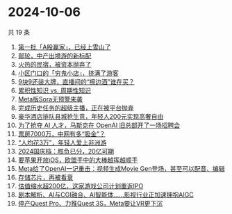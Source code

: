 # 2024-10-06

共 19 条

<!-- BEGIN 36KR -->
<!-- 最后更新时间 2024-10-06 05:01:11 +0800 -->
1. [第一批「A股赢家」，已经上雪山了](https://36kr.com/p/2978911191420931)
1. [邮轮，中产出境游的新标配](https://36kr.com/p/2977687928364678)
1. [火热的民宿，被资本抛弃了](https://36kr.com/p/2977594447990790)
1. [小区门口的「穷鬼小店」，挤满了游客](https://36kr.com/p/2978211365117572)
1. [9块9还装大牌，直播间的“擦边酒”谁在买？](https://36kr.com/p/2978918600216841)
1. [累积性知识 vs. 周期性知识](https://36kr.com/p/2959816351617289)
1. [Meta版Sora无预警来袭](https://36kr.com/p/2978408914685961)
1. [完成历史任务的超级主播，正在被平台抛弃](https://36kr.com/p/2978016439144451)
1. [豪华酒店排队县城抢生意，年轻人200元实现高奢自由](https://36kr.com/p/2977970988011520)
1. [为了抢夺 AI 人才，马斯克在 OpenAI 旧总部开了一场招聘会](https://36kr.com/p/2978984690389249)
1. [票房7000万，中网有多“吸金”？](https://36kr.com/p/2978181777166592)
1. [“人均花3万”，年轻人爱上非洲游](https://36kr.com/p/2978921589657603)
1. [2024国庆档：胜负已分，20亿可期](https://36kr.com/p/2978266576867337)
1. [要苹果开放iOS，欧盟手中的大棒越挥越顺手](https://36kr.com/p/2978032586952712)
1. [Meta给了OpenAI一记重击：视频生成Movie Gen登场，甚至可以配音、编辑](https://36kr.com/p/2978916534866177)
1. [存储芯片，再被看衰](https://36kr.com/p/2978952237895684)
1. [估值缩水超200亿，这家游戏公司计划重返IPO](https://36kr.com/p/2978030500663298)
1. [剧本解析、AI与CGI融合、AI智能体……影视行业正加速拥抱AIGC](https://36kr.com/p/2978282065072386)
1. [停产Quest Pro、力推Quest 3S，Meta要让VR更下沉](https://36kr.com/p/2978032455012613)
<!-- END 36KR -->